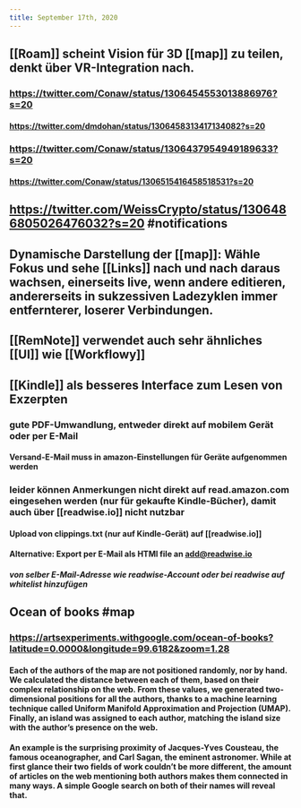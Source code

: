 ```yaml
---
title: September 17th, 2020
---
```


## [[Roam]] scheint Vision für 3D [[map]] zu teilen, denkt über VR-Integration nach.
### https://twitter.com/Conaw/status/1306454553013886976?s=20
#### https://twitter.com/dmdohan/status/1306458313417134082?s=20

### https://twitter.com/Conaw/status/1306437954949189633?s=20
#### https://twitter.com/Conaw/status/1306515416458518531?s=20

## https://twitter.com/WeissCrypto/status/1306486805026476032?s=20 #notifications

## Dynamische Darstellung der [[map]]: Wähle Fokus und sehe [[Links]] nach und nach daraus wachsen, einerseits live, wenn andere editieren, andererseits in sukzessiven Ladezyklen immer entfernterer, loserer Verbindungen.

## [[RemNote]] verwendet auch sehr ähnliches [[UI]] wie [[Workflowy]]

## [[Kindle]] als besseres Interface zum Lesen von Exzerpten
### gute PDF-Umwandlung, entweder direkt auf mobilem Gerät oder per E-Mail
#### Versand-E-Mail muss in amazon-Einstellungen für Geräte aufgenommen werden

### leider können Anmerkungen nicht direkt auf read.amazon.com eingesehen werden (nur für gekaufte Kindle-Bücher), damit auch über [[readwise.io]] nicht nutzbar
#### Upload von clippings.txt (nur auf Kindle-Gerät) auf [[readwise.io]]

#### Alternative: Export per E-Mail als HTMl file an add@readwise.io
##### von selber E-Mail-Adresse wie readwise-Account oder bei readwise auf whitelist hinzufügen

## Ocean of books #map
### https://artsexperiments.withgoogle.com/ocean-of-books?latitude=0.0000&longitude=99.6182&zoom=1.28
#### Each of the authors of the map are not positioned randomly, nor by hand. We calculated the distance between each of them, based on their complex relationship on the web. From these values, we generated two-dimensional positions for all the authors, thanks to a machine learning technique called Uniform Manifold Approximation and Projection (UMAP). Finally, an island was assigned to each author, matching the island size with the author’s presence on the web.

#### An example is the surprising proximity of Jacques-Yves Cousteau, the famous oceanographer, and Carl Sagan, the eminent astronomer. While at first glance their two fields of work couldn’t be more different, the amount of articles on the web mentioning both authors makes them connected in many ways. A simple Google search on both of their names will reveal that.
